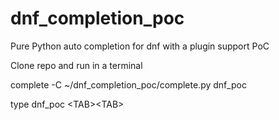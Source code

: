 # dnf_completion_poc
Pure Python auto completion for dnf with a plugin support PoC

Clone repo and run in a terminal

complete -C ~/dnf_completion_poc/complete.py dnf_poc

type dnf_poc \<TAB\>\<TAB\>



